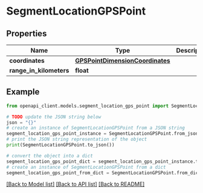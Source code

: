 # SegmentLocationGPSPoint


## Properties

Name | Type | Description | Notes
------------ | ------------- | ------------- | -------------
**coordinates** | [**GPSPointDimensionCoordinates**](GPSPointDimensionCoordinates.md) |  | 
**range_in_kilometers** | **float** |  | [optional] 

## Example

```python
from openapi_client.models.segment_location_gps_point import SegmentLocationGPSPoint

# TODO update the JSON string below
json = "{}"
# create an instance of SegmentLocationGPSPoint from a JSON string
segment_location_gps_point_instance = SegmentLocationGPSPoint.from_json(json)
# print the JSON string representation of the object
print(SegmentLocationGPSPoint.to_json())

# convert the object into a dict
segment_location_gps_point_dict = segment_location_gps_point_instance.to_dict()
# create an instance of SegmentLocationGPSPoint from a dict
segment_location_gps_point_from_dict = SegmentLocationGPSPoint.from_dict(segment_location_gps_point_dict)
```
[[Back to Model list]](../README.md#documentation-for-models) [[Back to API list]](../README.md#documentation-for-api-endpoints) [[Back to README]](../README.md)


